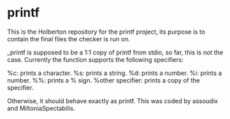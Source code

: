 # printf
This is the Holberton repository for the printf project, its purpose is to contain the final files the checker is run on.

_printf is supposed to be a 1:1 copy of printf from stdio, so far, this is not the case. Currently the function supports the following specifiers:

%c: prints a character.
%s: prints a string.
%d: prints a number.
%i: prints a number.
%%: prints a % sign.
%other specifier: prints a copy of the specifier.

Otherwise, it should behave exactly as printf.
This was coded by assoudix and MiltoniaSpectabilis.
